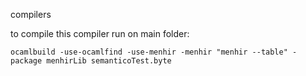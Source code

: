 compilers

to compile this compiler run on main folder: 

`ocamlbuild -use-ocamlfind -use-menhir -menhir "menhir --table" -package menhirLib semanticoTest.byte`
